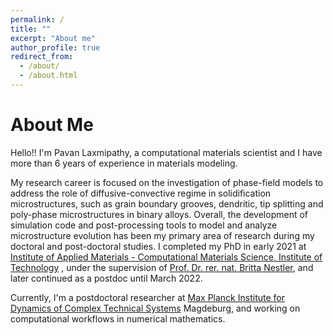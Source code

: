 ```yaml
---
permalink: /
title: ""
excerpt: "About me"
author_profile: true
redirect_from: 
  - /about/
  - /about.html
---
```

About Me 
==========

Hello!! I'm Pavan Laxmipathy, a computational materials scientist and I have more than 6 years of experience in materials modeling. 

My research career is focused on the investigation of phase-field models to address the role of diffusive-convective regime in solidification microstructures, such as grain boundary grooves, dendritic, tip splitting and poly-phase microstructures in binary alloys. Overall, the development of simulation code and post-processing tools to model and analyze microstructure evolution has been my primary area of research during my doctoral and post-doctoral studies. I completed my PhD in early 2021 at [Institute of Applied Materials - Computational Materials Science, Institute of Technology](https://www.iam.kit.edu/mms/) , under the supervision of [Prof. Dr. rer. nat. Britta Nestler](https://www.iam.kit.edu/mms/Mitarbeiter_nestler.php), and later continued as a postdoc until March 2022. 

Currently, I'm a postdoctoral researcher at [Max Planck Institute for Dynamics of Complex Technical Systems](https://www.mpi-magdeburg.mpg.de/) Magdeburg, and working on computational workflows in numerical mathematics.
